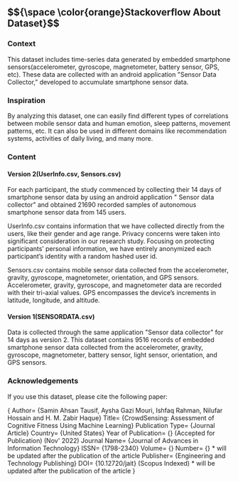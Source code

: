 <h2> $${\space \color{orange}Stackoverflow About Dataset}$$ </h2>

<h3> Context </h3>
<p> This dataset includes time-series data generated by embedded smartphone sensors(accelerometer, gyroscope, magnetometer, battery sensor, GPS, etc). These data are collected with an android application "Sensor Data Collector,” developed to accumulate smartphone sensor data. </p> 

<h3> Inspiration </h3>
<p> By analyzing this dataset, one can easily find different types of correlations between mobile sensor data and human emotion, sleep patterns, movement patterns, etc. It can also be used in different domains like recommendation systems, activities of daily living, and many more. </p>

<h3> Content </h3>
<h4> Version 2(UserInfo.csv, Sensors.csv) </h4>
<div>
<p> For each participant, the study commenced by collecting their 14 days of smartphone sensor data by using an android application " Sensor data collector" and obtained 21690 recorded samples of autonomous smartphone sensor data from 145 users. </p>
</div>
<div>
<p> UserInfo.csv contains information that we have collected directly from the users, like their gender and age range. Privacy concerns were taken into significant consideration in our research study. Focusing on protecting participants’ personal information, we have entirely anonymized each participant’s identity with a random hashed user id. </p>
</div>
<div>
<p> Sensors.csv contains mobile sensor data collected from the accelerometer, gravity, gyroscope, magnetometer, orientation, and GPS sensors. Accelerometer, gravity, gyroscope, and magnetometer data are recorded with their tri-axial values. GPS encompasses the device’s increments in latitude, longitude, and altitude. </p>
</div>

<h4> Version 1(SENSORDATA.csv) </h4>
<p> Data is collected through the same application "Sensor data collector" for 14 days as version 2. This dataset contains 9516 records of embedded smartphone sensor data collected from the accelerometer, gravity, gyroscope, magnetometer, battery sensor, light sensor, orientation, and GPS sensors. </p>

<h3> Acknowledgements </h3>

<p> If you use this dataset, please cite the following paper: </p>

<div>
 <p> {
      Author= {Samin Ahsan Tausif, Aysha Gazi Mouri, Ishfaq Rahman, Nilufar Hossain and H. M. Zabir Haque}
      Title= {CrowdSensing: Assessment of Cognitive Fitness Using Machine Learning}
      Publication Type= {Journal Article}
      Country= {United States}
      Year of Publication= {} (Accepted for Publication) (Nov' 2022)
      Journal Name= {Journal of Advances in Information Technology}
      ISSN= {1798-2340}
      Volume= {}
      Number= {}  * will be updated after the publication of the article 
      Publisher= {Engineering and Technology Publishing}
      DOI= {10.12720/jait} (Scopus Indexed)
      * will be updated after the publication of the article
}
 </p>
</div>
